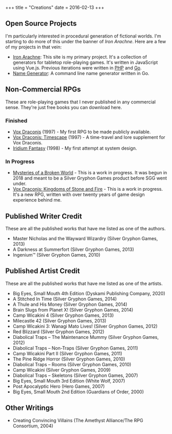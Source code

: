 +++
title = "Creations"
date = 2016-02-13
+++
## Open Source Projects

I'm particularly interested in procedural generation of fictional worlds. I'm starting to do more of this under the banner of _Iron Arachne_. Here are a few of my projects in that vein:

-   [Iron Arachne](https://gitlab.com/ironarachne/iron-arachne-js): This site is my primary project. It's a collection of generators for tabletop role-playing games. It's written in JavaScript using Vue.js. Previous iterations were written in [PHP](https://gitlab.com/ironarachne/ironarachne) and [Go](https://gitlab.com/ironarachne/world).
-   [Name Generator](https://github.com/ironarachne/namegen): A command line name generator written in Go.

## Non-Commercial RPGs

These are role-playing games that I never published in any commercial sense. They're just free books you can download here.

### Finished

-   [Vox Draconis](/games/voxdraconis.pdf) (1997) - My first RPG to be made publicly available.
-   [Vox Draconis: Timescape](/games/timescape.pdf) (1997) - A time-travel and lore supplement for Vox Draconis.
-   [Iridium Fantasy](/games/iridiumfantasy.pdf) (1998) - My first attempt at system design.

### In Progress

-   [Mysteries of a Broken World](/games/mysteriesofabrokenworld.pdf) - This is a work in progress. It was begun in 2018 and meant to be a Silver Gryphon Games product before SGG went under.
-   [Vox Draconis: Kingdoms of Stone and Fire](/voxdraconisksf) - This is a work in progress. It's a new RPG, written with over twenty years of game design experience behind me.

## Published Writer Credit

These are all the published works that have me listed as one of the authors.

-   Master Nicholas and the Wayward Wizardry (Silver Gryphon Games, 2013)
-   A Darkness at Summerfort (Silver Gryphon Games, 2013)
-   Ingenium™ (Silver Gryphon Games, 2010)

## Published Artist Credit

These are all the published works that have me listed as one of the artists.

-   Big Eyes, Small Mouth 4th Edition (Dyskami Publishing Company, 2020)
-   A Stitched In Time (Silver Gryphon Games, 2014)
-   A Thule and His Money (Silver Gryphon Games, 2014)
-   Brain Slugs from Planet X! (Silver Gryphon Games, 2014)
-   Camp Wicakini 4 (Silver Gryphon Games, 2013)
-   Milecastle 42 (Silver Gryphon Games, 2013)
-   Camp Wicakini 3: Wanagi Mato Lives! (Silver Gryphon Games, 2012)
-   Red Blizzard (Silver Gryphon Games, 2012)
-   Diabolical Traps – The Maintenance Mummy (Silver Gryphon Games, 2012)
-   Diabolical Traps – Non-Traps (Silver Gryphon Games, 2011)
-   Camp Wicakini Part II (Silver Gryphon Games, 2011)
-   The Pine Ridge Horror (Silver Gryphon Games, 2010)
-   Diabolical Traps – Rooms (Silver Gryphon Games, 2010)
-   Camp Wicakini (Silver Gryphon Games, 2009)
-   Diabolical Traps – Skeletons (Silver Gryphon Games, 2007)
-   Big Eyes, Small Mouth 3rd Edition (White Wolf, 2007)
-   Post Apocalyptic Hero (Hero Games, 2007)
-   Big Eyes, Small Mouth 2nd Edition (Guardians of Order, 2000)

## Other Writings

-   Creating Convincing Villains (The Amethyst Alliance/The RPG Consortium, 2004)
